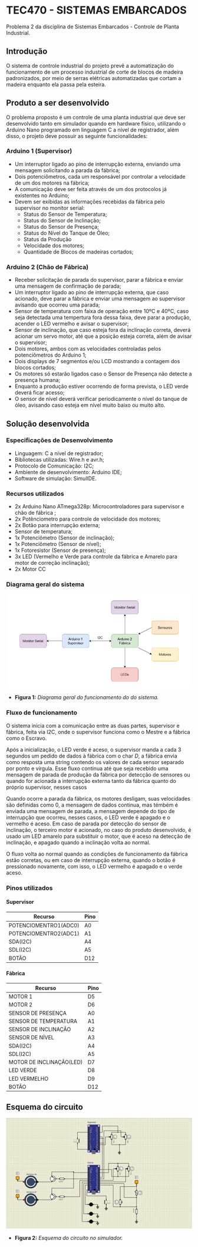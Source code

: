 # TEC470 - SISTEMAS EMBARCADOS
Problema 2 da disciplina de Sistemas Embarcados - Controle de Planta Industrial.

## Introdução
O sistema de controle industrial do projeto prevê a automatização do funcionamento de um processo industrial de corte de blocos de madeira padronizados, por meio de serras elétricas automatizadas que cortam a madeira enquanto ela passa pela esteira.

## Produto a ser desenvolvido
O problema proposto é um controle de uma planta industrial que deve ser desenvolvido tanto em simulador quando em hardware físico, utilizando o Arduino Nano programado em linguagem C a nível de registrador, além disso, o projeto deve possuir as seguinte funcionalidades:

### Arduino 1 (Supervisor)
- Um interruptor ligado ao pino de interrupção externa, enviando uma mensagem solicitando a parada da fábrica;
- Dois potenciômetros, cada um responsável por controlar a velocidade de um dos motores na fábrica;
- A comunicação deve ser feita através de um dos protocolos já existentes no Arduino;
- Devem ser exibidas as informações recebidas da fábrica pelo supervisor no monitor serial:
    - Status do Sensor de Temperatura;
    - Status do Sensor de Inclinação;
    - Status do Sensor de Presença;
    - Status do Nível do Tanque de Óleo;
    - Status da Produção
    - Velocidade dos motores;
    - Quantidade de Blocos de madeiras cortados;

### Arduino 2 (Chão de Fábrica)
- Receber solicitação de parada do supervisor, parar a fábrica e enviar uma mensagem de confirmação de parada;
- Um interruptor ligado ao pino de interrupção externa, que caso acionado, deve parar a fábrica e enviar uma mensagem ao supervisor avisando que ocorreu uma parada;
- Sensor de temperatura com faixa de operação entre 10ºC e 40ºC, caso seja detectada uma tempertura fora dessa faixa, deve parar a produção, acender o LED vermelho e avisar o supervisor;
- Sensor de inclinação, que caso esteja fora da inclinação correta, deverá acionar um servo motor, até que a posição esteja correta, além de avisar o supervisor;
- Dois motores, ambos com as velocidades controladas pelos potenciômetros do Arduino 1;
- Dois displays de 7 segmentos e/ou LCD mostrando a contagem dos blocos cortados;
- Os motores só estarão ligados caso o Sensor de Presença não detecte a presença humana;
- Enquanto a produção estiver ocorrendo de forma prevista, o LED verde deverá ficar acesso;
- O sensor de nível deverá verificar periodicamente o nível do tanque de óleo, avisando caso esteja em nível muito baixo ou muito alto.

## Solução desenvolvida
### Especificações de Desenvolvimento
- Linguagem: C a nível de registrador;
- Bibliotecas utilizadas: Wire.h e avr.h;
- Protocolo de Comunicação: I2C;
- Ambiente de desenvolvimento: Arduino IDE;
- Software de simulação: SimulIDE.

### Recursos utilizados
- 2x Arduino Nano ATmega328p: Microcontroladores para supervisor e chão de fábrica ;
- 2x Potênciometro para controle de velocidade dos motores;
- 2x Botão para interrupção externa;
- Sensor de temperatura;
- 1x Potenciômetro (Sensor de inclinação);
- 1x Potenciômetro (Sensor de nível); 
- 1x Fotoresistor (Sensor de presença);
- 3x LED (Vermelho e Verde para controle da fábrica e Amarelo para motor de correção inclinação);
- 2x Motor CC

### Diagrama geral do sistema

![Diagrama](IMG/diagrama.png)
- **Figura 1:** *Diagrama geral do funcionamento do do sistema.*

### Fluxo de funcionamento

O sistema inicia com a comunicação entre as duas partes, supervisor e fábrica, feita via I2C, onde o supervisor funciona como o Mestre e a fábrica como o Escravo.

Após a inicialização, o LED verde é aceso, o supervisor manda a cada 3 segundos um pedido de dados à fábrica com o char *D*, a fábrica envia como resposta uma string contendo os valores de cada sensor separado por ponto e vírgula. Esse fluxo continua até que seja recebido uma mensagem de parada de produção da fábrica por detecção de sensores ou quando for acionada a interrupção externa tanto da fábrica quanto do próprio supervisor, nesses casos 

Quando ocorre a parada da fábrica, os motores desligam, suas velocidades são definidas como 0, a mensagem de dados continua, mas témbém é enviada uma mensagem de parada, a mensagem depende do tipo de interrupção que ocorreu, nesses casos, o LED verde é apagado e o vermelho é aceso. Em caso de parada por detecção do sensor de inclinação, o terceiro motor é acionado, no caso do produto desenvolvido, é usado um LED amarelo para substituir o motor, que é aceso na detecção de inclinação, e apagado quando a inclinação volta ao normal.

O fluxo volta ao normal quando as condições de funcionamento da fábrica estão corretas, ou em caso de interrupção externa, quando o botão é pressionado novamente, com isso, o LED vermelho é apagado e o verde aceso.


### Pinos utilizados
#### Supervisor
| Recurso                 | Pino       | 
| ----------------------- | ---------- |
| POTENCIOMENTRO1(ADC0)   | A0         |
| POTENCIOMENTRO2(ADC1)   | A1         |
| SDA(I2C)                | A4         |
| SDL(I2C)                | A5         |
| BOTÃO                   | D12        |

#### Fábrica
| Recurso                 | Pino       | 
| ----------------------- | ---------- |
|MOTOR 1                  |	D5         | 
|MOTOR 2                  |	D6         |
|SENSOR DE PRESENÇA	      | A0         |
|SENSOR DE TEMPERATURA    |	A1         |
|SENSOR DE INCLINAÇÃO     |	A2         |
|SENSOR DE NÍVEL	      | A3         |
|SDA(I2C)	              | A4         |
|SDL(I2C)                 |	A5         |
|MOTOR DE INCLINAÇÃO(LED) | D7         |
|LED VERDE                | D8         |
|LED VERMELHO             |	D9         |
|BOTÃO                    |	D12        |
 		
## Esquema do circuito
![Esquema](IMG/esquema.png)
- **Figura 2:** *Esquema do circuito no simulador.*
